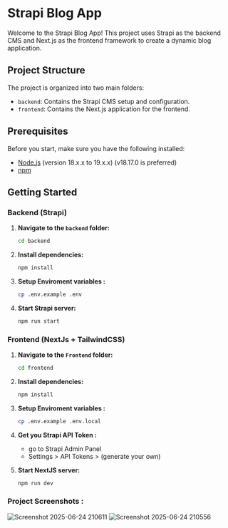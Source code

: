 # Strapi Blog App

Welcome to the Strapi Blog App! This project uses Strapi as the backend CMS and Next.js as the frontend framework to create a dynamic blog application.

## Project Structure

The project is organized into two main folders:

- `backend`: Contains the Strapi CMS setup and configuration.
- `frontend`: Contains the Next.js application for the frontend.

## Prerequisites

Before you start, make sure you have the following installed:

- [Node.js](https://nodejs.org/) (version 18.x.x to 19.x.x) (v18.17.0 is preferred)
- [npm](https://www.npmjs.com/)

## Getting Started

### Backend (Strapi)

1. **Navigate to the `backend` folder:**

   ```bash
   cd backend

2. **Install dependencies:**
    ```bash
   npm install

3. **Setup Enviroment variables :**
    ```bash
   cp .env.example .env

4. **Start Strapi server:**
    ```bash
   npm run start

### Frontend (NextJs + TailwindCSS)

1. **Navigate to the `Frontend` folder:**

   ```bash
   cd frontend

2. **Install dependencies:**
    ```bash
   npm install

3. **Setup Enviroment variables :**
    ```bash
   cp .env.example .env.local

4. **Get you Strapi API Token :**
    - go to Strapi Admin Panel
    - Settings > API Tokens > (generate your own) 

5. **Start NextJS server:**
    ```bash
   npm run dev

### Project Screenshots : 
![Screenshot 2025-06-24 210611](https://github.com/user-attachments/assets/cfa7118b-1524-4e61-8f90-c940368df630)
![Screenshot 2025-06-24 210556](https://github.com/user-attachments/assets/541718b0-dd8f-4fcc-a4b7-0bd0d914c91c)
